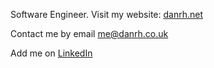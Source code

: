 Software Engineer. Visit my website: [danrh.net](https://danrh.net)

Contact me by email me@danrh.co.uk

Add me on [LinkedIn](https://www.linkedin.com/in/danrholland)
